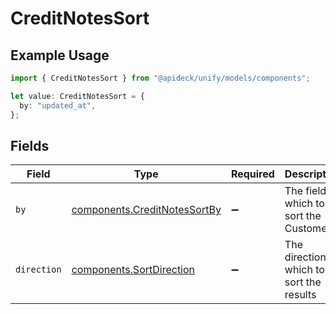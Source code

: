 # CreditNotesSort

## Example Usage

```typescript
import { CreditNotesSort } from "@apideck/unify/models/components";

let value: CreditNotesSort = {
  by: "updated_at",
};
```

## Fields

| Field                                                                        | Type                                                                         | Required                                                                     | Description                                                                  | Example                                                                      |
| ---------------------------------------------------------------------------- | ---------------------------------------------------------------------------- | ---------------------------------------------------------------------------- | ---------------------------------------------------------------------------- | ---------------------------------------------------------------------------- |
| `by`                                                                         | [components.CreditNotesSortBy](../../models/components/creditnotessortby.md) | :heavy_minus_sign:                                                           | The field on which to sort the Customers                                     | updated_at                                                                   |
| `direction`                                                                  | [components.SortDirection](../../models/components/sortdirection.md)         | :heavy_minus_sign:                                                           | The direction in which to sort the results                                   |                                                                              |